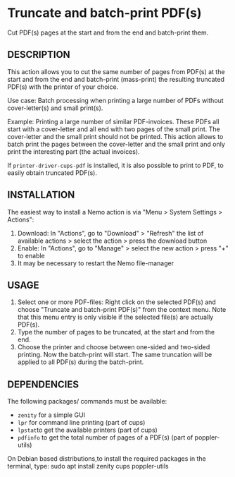 Truncate and batch-print PDF(s)
==============================

Cut PDF(s) pages at the start and from the end and batch-print them.

DESCRIPTION
-----------

This action allows you to cut the same number of pages from PDF(s) at the start and from the end 
and batch-print (mass-print) the resulting truncated PDF(s) with the printer of your choice. 

Use case: Batch processing when printing a large number of PDFs without cover-letter(s) and small print(s).

Example: Printing a large number of similar PDF-invoices. These PDFs all start with a cover-letter
and all end with two pages of the small print. The cover-letter and the small print should not be printed. 
This action allows to batch print the pages between the cover-letter and the small print and only print 
the interesting part (the actual invoices).

If `printer-driver-cups-pdf` is installed, it is also possible to print to PDF, to easily obtain truncated PDF(s).

INSTALLATION
------------
The easiest way to install a Nemo action is via "Menu > System Settings > Actions": 

1. Download: In "Actions", go to "Download" > "Refresh" the list of available actions > select the action > press the download button
2. Enable: In "Actions", go to "Manage" > select the new action > press "+" to enable
3. It may be necessary to restart the Nemo file-manager


USAGE
------------

1. Select one or more PDF-files:
Right click on the selected PDF(s) and choose "Truncate and batch-print PDF(s)" from the context menu.
Note that this menu entry is only visible if the selected file(s) are actually PDF(s).
2. Type the number of pages to be truncated, at the start and from the end.
3. Choose the printer and choose between one-sided and two-sided printing.
Now the batch-print will start. 
The same truncation will be applied to all PDF(s) during the batch-print. 


DEPENDENCIES
------------

The following packages/ commands must be available:

* `zenity` for a simple GUI
* `lpr` for command line printing (part of cups)
* `lpstat`to get the available printers (part of cups)
* `pdfinfo` to get the total number of pages of a PDF(s) (part of poppler-utils)

On Debian based distributions,to install the required packages in the terminal, type:
sudo apt install zenity cups poppler-utils 
